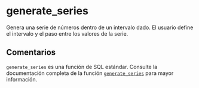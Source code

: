 ﻿---
SidebarGroup: "index-math-functions"
Autogenerated: true
---

# generate_series

Genera una serie de números dentro de un intervalo dado. El usuario define el intervalo y el paso entre los valores de la serie.

## Comentarios 

`generate_series` es una función de SQL estándar. Consulte la documentación completa de la función [`generate_series`](https://learn.microsoft.com/es-es/sql/t-sql/functions/generate_series-transact-sql) para mayor información.
